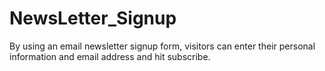 # NewsLetter_Signup
By using an email newsletter signup form, visitors can enter their personal information and email address and hit subscribe.
